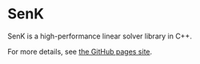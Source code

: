 # SenK

SenK is a high-performance linear solver library in C++. 

For more details, see [the GitHub pages site](https://sapporosaburo.github.io/SenK/).

